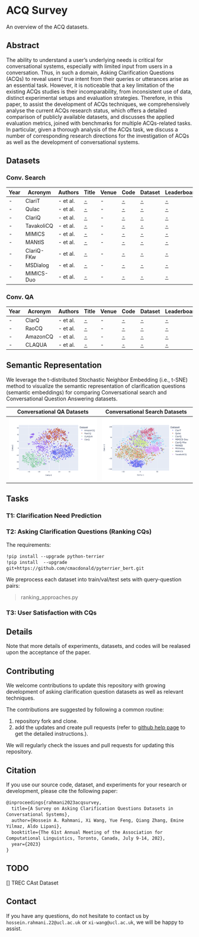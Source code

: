 # ACQ Survey

An overview of the ACQ datasets.

## Abstract
The ability to understand a user’s underlying needs is critical for conversational systems, especially with limited input from users in a conversation. Thus, in such a domain, Asking Clarification Questions (ACQs) to reveal users’ true intent from their queries or utterances arise as an essential task. However, it is noticeable that a key limitation of the existing ACQs studies is their incomparability, from inconsistent use of data, distinct experimental setups and evaluation strategies. Therefore, in this paper, to assist the development of ACQs techniques, we comprehensively analyse the current ACQs research status, which offers a detailed comparison of publicly available datasets, and discusses the applied evaluation metrics, joined with benchmarks for multiple ACQs-related tasks. In particular, given a thorough analysis of the ACQs task, we discuss a number of corresponding research directions for the investigation of ACQs as well as the development of conversational systems.

## Datasets

### Conv. Search
| Year | Acronym | Authors | Title | Venue | Code | Dataset | Leaderboard |
|------|-------|------|------|------|-------|-------|-------|
| - | ClariT | - et al. | [-](-)| - | [-](-) | [-](-) | [-]()
| - | Qulac | - et al. | [-](-)| - | [-](-) | [-](-) | [-]()
| - | ClariQ | - et al. | [-](-)| - | [-](-) | [-](-) | [-]()
| - | TavakoliCQ | - et al. | [-](-)| - | [-](-) | [-](-) | [-]()
| - | MIMICS | - et al. | [-](-)| - | [-](-) | [-](-) | [-]()
| - | MANtIS | - et al. | [-](-)| - | [-](-) | [-](-) | [-]()
| - | ClariQ-FKw | - et al. | [-](-)| - | [-](-) | [-](-) | [-]()
| - | MSDialog | - et al. | [-](-)| - | [-](-) | [-](-) | [-]()
| - | MIMICS-Duo | - et al. | [-](-)| - | [-](-) | [-](-) | [-]()

### Conv. QA
| Year | Acronym | Authors | Title | Venue | Code | Dataset | Leaderboard |
|------|-------|------|------|------|-------|-------|-------|
| - | ClarQ | - et al. | [-](-)| - | [-](-) | [-](-) | [-]()
| - | RaoCQ | - et al. | [-](-)| - | [-](-) | [-](-) | [-]()
| - | AmazonCQ | - et al. | [-](-)| - | [-](-) | [-](-) | [-]()
| - | CLAQUA | - et al. | [-](-)| - | [-](-) | [-](-) | [-]()

## Semantic Representation
We leverage the t-distributed Stochastic Neighbor Embedding (i.e., t-SNE) method to visualize the semantic representation of clarification questions (semantic embeddings) for comparing Conversational search and Conversational Question Answering datasets.

Conversational QA Datasets         |  Conversational Search Datasets
:-------------------------:|:-------------------------:
![](./figures/tsne_convqa_datasets.png)  |  ![](./figures/tsne_convsearch_datasets.png)

## Tasks

### T1: Clarification Need Prediction

### T2: Asking Clarification Questions (Ranking CQs)

The requirements:
```
!pip install --upgrade python-terrier
!pip install  --upgrade git+https://github.com/cmacdonald/pyterrier_bert.git
```

We preprocess each dataset into train/val/test sets with query-question pairs:

> ranking_approaches.py

### T3: User Satisfaction with CQs

## Details

Note that more details of experiments, datasets, and codes will be realased upon the acceptance of the paper. 

## Contributing

We welcome contributions to update this repository with growing development of asking clarification question datasets as well as relevant techniques. 

The contributions are suggested by following a common routine:
1. repository fork and clone.
2. add the updates and create pull requests (refer to [github help page](https://docs.github.com/en/pull-requests/collaborating-with-pull-requests/proposing-changes-to-your-work-with-pull-requests/creating-a-pull-request) to get the detailed instructions.).

We will regularly check the issues and pull requests for updating this repository.

## Citation
If you use our source code, dataset, and experiments for your research or development, please cite the following paper:

```
@inproceedings{rahmani2023acqsurvey,
  title={A Survey on Asking Clarification Questions Datasets in Conversational Systems},
  author={Hossein A. Rahmani, Xi Wang, Yue Feng, Qiang Zhang, Emine Yilmaz, Aldo Lipani},
  booktitle={The 61st Annual Meeting of the Association for Computational Linguistics, Toronto, Canada, July 9-14, 202},
  year={2023}
}
```
## TODO

[] TREC CAst Dataset

## Contact
If you have any questions, do not hesitate to contact us by `hossein.rahmani.22@ucl.ac.uk` or `xi-wang@ucl.ac.uk`, we will be happy to assist.
